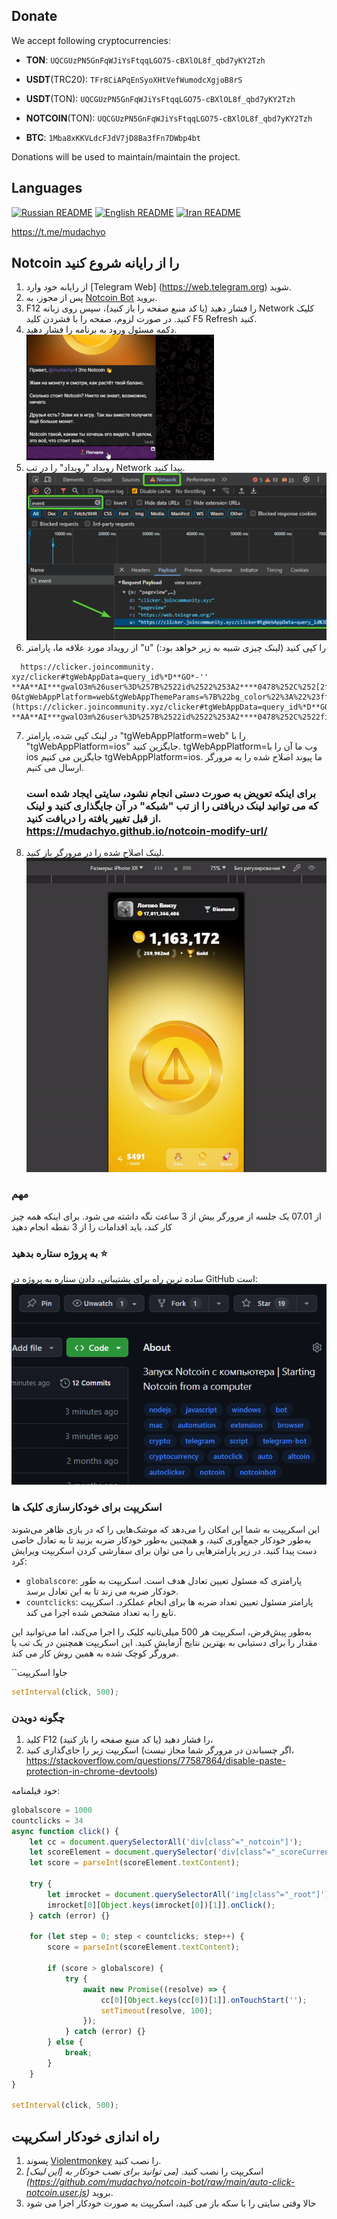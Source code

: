 Donate
---
We accept following cryptocurrencies:

- **TON**: `UQCGUzPN5GnFqWJiYsFtqqLGO75-cBXlOL8f_qbd7yKY2Tzh`

- **USDT**(TRC20): `TFr8CiAPqEnSyoXHtVefWumodcXgjoB8rS`

- **USDT**(TON): `UQCGUzPN5GnFqWJiYsFtqqLGO75-cBXlOL8f_qbd7yKY2Tzh`

- **NOTCOIN**(TON): `UQCGUzPN5GnFqWJiYsFtqqLGO75-cBXlOL8f_qbd7yKY2Tzh`

- **BTC**: `1Mba8xKKVLdcFJdV7jD8Ba3fFn7DWbp4bt`

Donations will be used to maintain/maintain the project.

## Languages
[![Russian README](https://raw.githubusercontent.com/hjnilsson/country-flags/master/png100px/ru.png)](../README.md) [![English README](https://raw.githubusercontent.com/hjnilsson/country-flags/master/png100px/us.png)](readme_en.md) [![Iran README](https://raw.githubusercontent.com/hjnilsson/country-flags/master/png100px/ir.png)](readme_ir.md)

https://t.me/mudachyo
## Notcoin را از رایانه شروع کنید

1. از رایانه خود وارد [Telegram Web] (https://web.telegram.org) شوید.
2. پس از مجوز، به [Notcoin Bot](https://web.telegram.org/k/#@notcoin_bot) بروید.
3. F12 را فشار دهید (یا کد منبع صفحه را باز کنید)، سپس روی زبانه Network کلیک کنید. در صورت لزوم، صفحه را با فشردن کلید F5 Refresh کنید.
4. دکمه مسئول ورود به برنامه را فشار دهید.
    ![img.png](/assets/img.png)
5. رویداد "رویداد" را در تب Network پیدا کنید.
![img_2.png](/assets/img_2.png)
6. از رویداد مورد علاقه ما، پارامتر "u" را کپی کنید (لینک چیزی شبیه به زیر خواهد بود:)
 ```
   https://clicker.joincommunity. xyz/clicker#tgWebAppData=query_id%*D**GO*-'' **AA**AI***gwalO3m%26user%3D%257B%2522id%2522%253A2****0478%252C%252[2first_name%2522%253A%2522*******%2522%252C%2522last_name%2522%253A%2522*******%2522%252C%2522username%2522%253A%2522******%2522%252C%2522language_code%2522%253A%2522ru%2522%252C%2522is_premium%2522%253Atrue%252C%2522allows_write_to_pm%2522%253Atrue%257D%26auth_date%3D170**16279%26hash%3D7dfa***db35***b593aa80f3***9858ca0649c5***cd001bf888888b770a3ff0e&tgWebAppVersion=7. 0&tgWebAppPlatform=web&tgWebAppThemeParams=%7B%22bg_color%22%3A%22%23ffffff%22%2C%22button_color%22%3A%22%233390ec%22%2C%22button_text_color%22%3A%22%23ffffff%22%2C%22hint_color%22%3A%22%23707579%22%2C%22link_color%22%3A%22%2300488f%22%2C%22secondary_bg_color%22%3A%22%23f4f4f5%22%2C%22text_color%22%3A%22%23000000%22%2C%22header_bg_color%22%3A%22%23ffffff%22%2C%22accent_text_color%22%3A%22%233390ec%22%2C%22section_bg_color%22%3A%22%23ffffff%22%2C%22section_header_text_color%22%3A%22%233390ec%22%2C%22subtitle_text_color%22%3A%22%23707579%22%2C%22destructive_text_color%22%3A%22%23df3f40%22%7D](https://clicker.joincommunity.xyz/clicker#tgWebAppData=query_id%*D**GO*-**AA**AI***gwalO3m%26user%3D%257B%2522id%2522%253A2****0478%252C%2522first_name%2522%253A%2522*******%2522%252C%2522last_name%2522%253A%2522*******%2522%252C%2522username%2522%253A%2522******%2522%252C%2522language_code%2522%253A%2522ru%2522%252C%2522is_premium%2522%253Atrue%252C%2522allows_write_to_pm%2522%253Atrue%257D%26auth_date%3D170**16279%26hash%3D7dfa***db35***b593aa80f3***9858ca0649c5***cd001bf888888b770a3ff0e&tgWebAppVersion=7.0&tgWebAppPlatform=web&tgWebAppThemeParams=%7B%22bg_color%22%3A%22%23ffffff%22%2C%22button_color%22%3A%22%233390ec%22%2C%22button_text_color%22%3A%22%23ffffff%22%2C%22hint_color%22%3A%22%23707579%22%2C%22link_color%22%3A%22%2300488f%22%2C%22secondary_bg_color%22%3A%22%23f4f4f5%22%2C%22text_color%22%3A%22%23000000%22%2C%22header_bg_color%22%3A%22%23ffffff%22%2C%22accent_text_color%22%3A%22%233390ec%22%2C%22section_bg_color%22%3A%22%23ffffff%22%2C%22section_header_text_color%22%3A%22%233390ec%22%2C%22subtitle_text_color%22%3A%22%23707579%22%2C%22destructive_text_color%22%3A%22%23df3f40%22%7D)
   ```
7. در لینک کپی شده، پارامتر "tgWebAppPlatform=web" را با "tgWebAppPlatform=ios" جایگزین کنید.
tgWebAppPlatform=وب
ما آن را با ios جایگزین می کنیم
tgWebAppPlatform=ios.
ما پیوند اصلاح شده را به مرورگر ارسال می کنیم.

   ### برای اینکه تعویض به صورت دستی انجام نشود، سایتی ایجاد شده است که می توانید لینک دریافتی را از تب "شبکه" در آن جایگذاری کنید و لینک از قبل تغییر یافته را دریافت کنید. https://mudachyo.github.io/notcoin-modify-url/
8. لینک اصلاح شده را در مرورگر باز کنید.
![کار اسکریپت](/assets/autoclick.gif)

### مهم
از 07.01 یک جلسه از مرورگر بیش از 3 ساعت نگه داشته می شود.
برای اینکه همه چیز کار کند، باید اقدامات را از 3 نقطه انجام دهید

### به پروژه ستاره بدهید ⭐
ساده ترین راه برای پشتیبانی، دادن ستاره به پروژه در GitHub است:
![ستاره بگذارید](/assets/star.gif)

### اسکریپت برای خودکارسازی کلیک ها

این اسکریپت به شما این امکان را می‌دهد که موشک‌هایی را که در بازی ظاهر می‌شوند به‌طور خودکار جمع‌آوری کنید، و همچنین به‌طور خودکار ضربه بزنید تا به تعادل خاصی دست پیدا کنید. در زیر پارامترهایی را می توان برای سفارشی کردن اسکریپت ویرایش کرد:

- `globalscore`: پارامتری که مسئول تعیین تعادل هدف است. اسکریپت به طور خودکار ضربه می زند تا به این تعادل برسد.
- `countclicks`: پارامتر مسئول تعیین تعداد ضربه ها برای انجام عملکرد. اسکریپت تابع را به تعداد مشخص شده اجرا می کند.

به‌طور پیش‌فرض، اسکریپت هر 500 میلی‌ثانیه کلیک را اجرا می‌کند، اما می‌توانید این مقدار را برای دستیابی به بهترین نتایج آزمایش کنید.
این اسکریپت همچنین در یک تب یا مرورگر کوچک شده به همین روش کار می کند.

``جاوا اسکریپت
```javascript
setInterval(click, 500);
```

### چگونه دویدن

1. کلید F12 را فشار دهید (یا کد منبع صفحه را باز کنید)،
2. اسکریپت زیر را جای‌گذاری کنید (اگر چسباندن در مرورگر شما مجاز نیست، https://stackoverflow.com/questions/77587864/disable-paste-protection-in-chrome-devtools)

خود فیلمنامه:
```javascript
globalscore = 1000
countclicks = 34
async function click() {
    let cc = document.querySelectorAll('div[class^="_notcoin"]');
    let scoreElement = document.querySelector('div[class^="_scoreCurrent"]');
    let score = parseInt(scoreElement.textContent);
    
    try {
        let imrocket = document.querySelectorAll('img[class^="_root"]');
        imrocket[0][Object.keys(imrocket[0])[1]].onClick();
    } catch (error) {}
    
    for (let step = 0; step < countclicks; step++) {
        score = parseInt(scoreElement.textContent);

        if (score > globalscore) {
            try {
                await new Promise((resolve) => {
                    cc[0][Object.keys(cc[0])[1]].onTouchStart('');
                    setTimeout(resolve, 100);
                });
            } catch (error) {}
        } else {
            break;
        }
    }
}

setInterval(click, 500);
```

## راه اندازی خودکار اسکریپت

1. پسوند [Violentmonkey](https://violentmonkey.github.io/get-it/) را نصب کنید.
2. اسکریپت را نصب کنید. _(می توانید برای نصب خودکار به [این لینک] (https://github.com/mudachyo/notcoin-bot/raw/main/auto-click-notcoin.user.js)_ بروید.
3. حالا وقتی سایتی را با سکه باز می کنید، اسکریپت به صورت خودکار اجرا می شود
